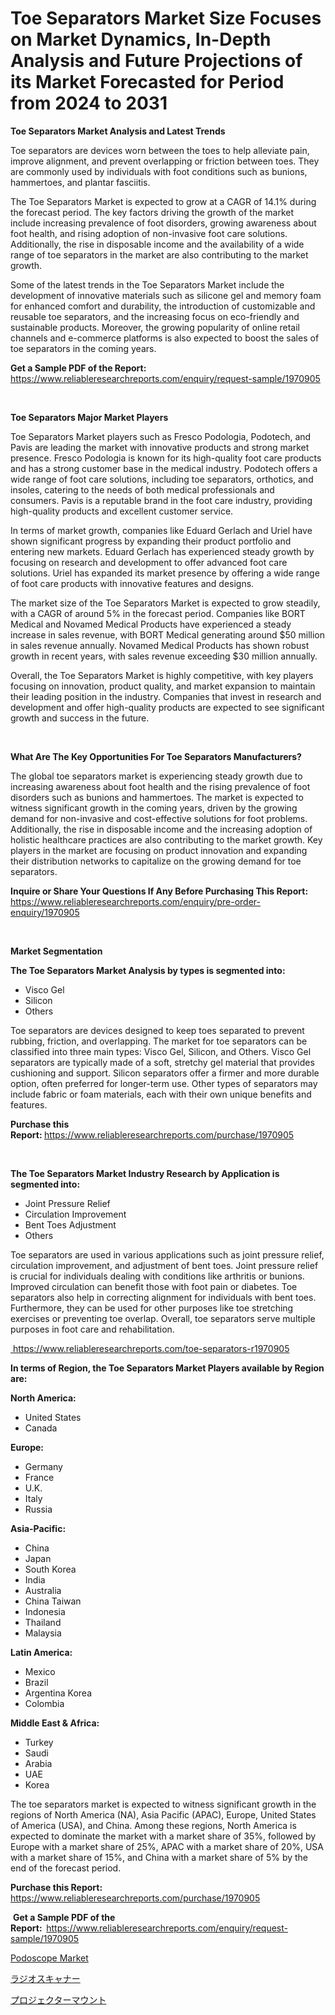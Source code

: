 <p><h1>Toe Separators Market Size Focuses on Market Dynamics, In-Depth Analysis and Future Projections of its Market Forecasted for Period from 2024 to 2031</h1></p><p><strong>Toe Separators Market Analysis and Latest Trends</strong></p>
<p><p>Toe separators are devices worn between the toes to help alleviate pain, improve alignment, and prevent overlapping or friction between toes. They are commonly used by individuals with foot conditions such as bunions, hammertoes, and plantar fasciitis.</p><p>The Toe Separators Market is expected to grow at a CAGR of 14.1% during the forecast period. The key factors driving the growth of the market include increasing prevalence of foot disorders, growing awareness about foot health, and rising adoption of non-invasive foot care solutions. Additionally, the rise in disposable income and the availability of a wide range of toe separators in the market are also contributing to the market growth.</p><p>Some of the latest trends in the Toe Separators Market include the development of innovative materials such as silicone gel and memory foam for enhanced comfort and durability, the introduction of customizable and reusable toe separators, and the increasing focus on eco-friendly and sustainable products. Moreover, the growing popularity of online retail channels and e-commerce platforms is also expected to boost the sales of toe separators in the coming years.</p></p>
<p><strong>Get a Sample PDF of the Report:&nbsp;</strong> <a href="https://www.reliableresearchreports.com/enquiry/request-sample/1970905">https://www.reliableresearchreports.com/enquiry/request-sample/1970905</a></p>
<p>&nbsp;</p>
<p><strong>Toe Separators Major Market Players</strong></p>
<p><p>Toe Separators Market players such as Fresco Podologia, Podotech, and Pavis are leading the market with innovative products and strong market presence. Fresco Podologia is known for its high-quality foot care products and has a strong customer base in the medical industry. Podotech offers a wide range of foot care solutions, including toe separators, orthotics, and insoles, catering to the needs of both medical professionals and consumers. Pavis is a reputable brand in the foot care industry, providing high-quality products and excellent customer service.</p><p>In terms of market growth, companies like Eduard Gerlach and Uriel have shown significant progress by expanding their product portfolio and entering new markets. Eduard Gerlach has experienced steady growth by focusing on research and development to offer advanced foot care solutions. Uriel has expanded its market presence by offering a wide range of foot care products with innovative features and designs.</p><p>The market size of the Toe Separators Market is expected to grow steadily, with a CAGR of around 5% in the forecast period. Companies like BORT Medical and Novamed Medical Products have experienced a steady increase in sales revenue, with BORT Medical generating around $50 million in sales revenue annually. Novamed Medical Products has shown robust growth in recent years, with sales revenue exceeding $30 million annually.</p><p>Overall, the Toe Separators Market is highly competitive, with key players focusing on innovation, product quality, and market expansion to maintain their leading position in the industry. Companies that invest in research and development and offer high-quality products are expected to see significant growth and success in the future.</p></p>
<p>&nbsp;</p>
<p><strong>What Are The Key Opportunities For Toe Separators Manufacturers?</strong></p>
<p><p>The global toe separators market is experiencing steady growth due to increasing awareness about foot health and the rising prevalence of foot disorders such as bunions and hammertoes. The market is expected to witness significant growth in the coming years, driven by the growing demand for non-invasive and cost-effective solutions for foot problems. Additionally, the rise in disposable income and the increasing adoption of holistic healthcare practices are also contributing to the market growth. Key players in the market are focusing on product innovation and expanding their distribution networks to capitalize on the growing demand for toe separators.</p></p>
<p><strong>Inquire or Share Your Questions If Any Before Purchasing This Report:</strong> <a href="https://www.reliableresearchreports.com/enquiry/pre-order-enquiry/1970905">https://www.reliableresearchreports.com/enquiry/pre-order-enquiry/1970905</a></p>
<p>&nbsp;</p>
<p><strong>Market Segmentation</strong></p>
<p><strong>The Toe Separators Market Analysis by types is segmented into:</strong></p>
<p><ul><li>Visco Gel</li><li>Silicon</li><li>Others</li></ul></p>
<p><p>Toe separators are devices designed to keep toes separated to prevent rubbing, friction, and overlapping. The market for toe separators can be classified into three main types: Visco Gel, Silicon, and Others. Visco Gel separators are typically made of a soft, stretchy gel material that provides cushioning and support. Silicon separators offer a firmer and more durable option, often preferred for longer-term use. Other types of separators may include fabric or foam materials, each with their own unique benefits and features.</p></p>
<p><strong>Purchase this Report:&nbsp;</strong><a href="https://www.reliableresearchreports.com/purchase/1970905">https://www.reliableresearchreports.com/purchase/1970905</a></p>
<p>&nbsp;</p>
<p><strong>The Toe Separators Market Industry Research by Application is segmented into:</strong></p>
<p><ul><li>Joint Pressure Relief</li><li>Circulation Improvement</li><li>Bent Toes Adjustment</li><li>Others</li></ul></p>
<p><p>Toe separators are used in various applications such as joint pressure relief, circulation improvement, and adjustment of bent toes. Joint pressure relief is crucial for individuals dealing with conditions like arthritis or bunions. Improved circulation can benefit those with foot pain or diabetes. Toe separators also help in correcting alignment for individuals with bent toes. Furthermore, they can be used for other purposes like toe stretching exercises or preventing toe overlap. Overall, toe separators serve multiple purposes in foot care and rehabilitation.</p></p>
<p><a href="https://www.reliableresearchreports.com/toe-separators-r1970905">&nbsp;https://www.reliableresearchreports.com/toe-separators-r1970905</a></p>
<p><strong>In terms of Region, the Toe Separators Market Players available by Region are:</strong></p>
<p>
    <p> <strong> North America: </strong>
        <ul>
            <li>United States</li>
            <li>Canada</li>
        </ul>
        </p> 
    <p> <strong> Europe: </strong>
        <ul>
            <li>Germany</li>
            <li>France</li>
            <li>U.K.</li>
            <li>Italy</li>
            <li>Russia</li>
        </ul>
        </p> 
    <p> <strong> Asia-Pacific: </strong>
        <ul>
            <li>China</li>
            <li>Japan</li>
            <li>South Korea</li>
            <li>India</li>
            <li>Australia</li>
            <li>China Taiwan</li>
            <li>Indonesia</li>
            <li>Thailand</li>
            <li>Malaysia</li>
        </ul>
        </p> 
    <p> <strong> Latin America: </strong>
        <ul>
            <li>Mexico</li>
            <li>Brazil</li>
            <li>Argentina Korea</li>
            <li>Colombia</li>
        </ul>
        </p> 
    <p> <strong> Middle East & Africa: </strong>
        <ul>
            <li>Turkey</li>
            <li>Saudi</li>
            <li>Arabia</li>
            <li>UAE</li>
            <li>Korea</li>
        </ul>
    </p>
    </p>
<p><p>The toe separators market is expected to witness significant growth in the regions of North America (NA), Asia Pacific (APAC), Europe, United States of America (USA), and China. Among these regions, North America is expected to dominate the market with a market share of 35%, followed by Europe with a market share of 25%, APAC with a market share of 20%, USA with a market share of 15%, and China with a market share of 5% by the end of the forecast period.</p></p>
<p><strong>Purchase this Report: </strong><a href="https://www.reliableresearchreports.com/purchase/1970905">https://www.reliableresearchreports.com/purchase/1970905</a></p>
<p>&nbsp;<strong>Get a Sample PDF of the Report:&nbsp;&nbsp;</strong><a href="https://www.reliableresearchreports.com/enquiry/request-sample/1970905">https://www.reliableresearchreports.com/enquiry/request-sample/1970905</a></p>
<p><strong></strong></p>
<p><p><a href="https://github.com/ashman753/Market-Research-Report-List-1/blob/main/podoscope-market.md">Podoscope Market</a></p><p><a href="https://github.com/dandier2003/Market-Research-Report-List-1/blob/main/184309948334.md">ラジオスキャナー</a></p><p><a href="https://github.com/sghwr779811674/Market-Research-Report-List-2/blob/main/452922348333.md">プロジェクターマウント</a></p></p>